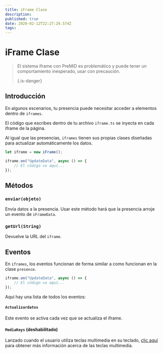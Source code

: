 ```yaml
---
title: iFrame Clase
description: 
published: true
date: 2020-02-12T22:27:29.574Z
tags: 
---
```


# iFrame Clase
> El sistema iframe con PreMiD es problemático y puede tener un comportamiento inesperado, usar con precaución. 
> 
> {.is-danger}

## Introducción

En algunos escenarios, tu presencia puede necesitar acceder a elementos dentro de `iframes`.

El código que escribes dentro de tu archivo `iframe.ts` se inyecta en cada iframe de la página.

Al igual que las presencias, `iframes` tienen sus propias clases diseñadas para actualizar automáticamente los datos.

```typescript
let iframe = new iFrame();

iframe.on("UpdateData", async () => {
    // El código va aquí...
});
```

## Métodos

### `enviar(objeto)`
Envía datos a la presencia. Usar este método hará que la presencia arroje un evento de `iFrameData`.

### `getUrl(String)`
Devuelve la URL del `iframe`.

## Eventos
En `iframes`, los eventos funcionan de forma similar a como funcionan en la clase `presence`.

```typescript
iframe.on("UpdateData", async () => {
    // El código va aquí...
});
```

Aquí hay una lista de todos los eventos:

#### `Actualizardatos`

Este evento se activa cada vez que se actualiza el iframe.

#### `MediaKeys` (deshabilitado)

Lanzado cuando el usuario utiliza teclas multimedia en su teclado, [clic aquí](/dev/presence/class#mediakeys) para obtener más información acerca de las teclas multimedia.